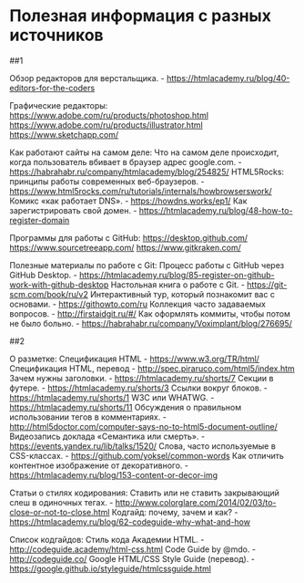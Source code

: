 # Полезная информация с разных источников
##1

Обзор редакторов для верстальщика. - https://htmlacademy.ru/blog/40-editors-for-the-coders

Графические редакторы:
https://www.adobe.com/ru/products/photoshop.html
https://www.adobe.com/ru/products/illustrator.html
https://www.sketchapp.com/

Как работают сайты на самом деле:
Что на самом деле происходит, когда пользователь вбивает в браузер адрес google.com. - https://habrahabr.ru/company/htmlacademy/blog/254825/
HTML5Rocks: принципы работы современных веб-браузеров. - https://www.html5rocks.com/ru/tutorials/internals/howbrowserswork/
Комикс «как работает DNS». - https://howdns.works/ep1/
Как зарегистрировать свой домен. - https://htmlacademy.ru/blog/48-how-to-register-domain

Программы для работы с GitHub:
https://desktop.github.com/
https://www.sourcetreeapp.com/
https://www.gitkraken.com/

Полезные материалы по работе с Git:
Процесс работы с GitHub через GitHub Desktop. - https://htmlacademy.ru/blog/85-register-on-github-work-with-github-desktop
Настольная книга о работе с Git. - https://git-scm.com/book/ru/v2
Интерактивный тур, который познакомит вас с основами. - https://githowto.com/ru
Коллекция часто задаваемых вопросов. - http://firstaidgit.ru/#/
Как оформлять коммиты, чтобы потом не было больно. - https://habrahabr.ru/company/Voximplant/blog/276695/

##2

О разметке:
Спецификация HTML - https://www.w3.org/TR/html/
Спецификация HTML, перевод - http://spec.piraruco.com/html5/index.htm
Зачем нужны заголовки. - https://htmlacademy.ru/shorts/7
Секции в футере. - https://htmlacademy.ru/shorts/3
Ссылки вокруг блоков. - https://htmlacademy.ru/shorts/1
W3C или WHATWG. - https://htmlacademy.ru/shorts/11
Обсуждения о правильном использовании тегов в комментариях. - http://html5doctor.com/computer-says-no-to-html5-document-outline/
Видеозапись доклада «Семантика или смерть». - https://events.yandex.ru/lib/talks/1520/
Слова, часто используемые в CSS-классах. - https://github.com/yoksel/common-words
Как отличить контентное изображение от декоративного. - https://htmlacademy.ru/blog/153-content-or-decor-img

Статьи о стилях кодирования:
Ставить или не ставить закрывающий слеш в одиночных тегах. - http://www.colorglare.com/2014/02/03/to-close-or-not-to-close.html
Кодгайд: почему, зачем и как? - https://htmlacademy.ru/blog/62-codeguide-why-what-and-how

Список кодгайдов:
Стиль кода Академии HTML. - http://codeguide.academy/html-css.html
Code Guide by @mdo. - http://codeguide.co/
Google HTML/CSS Style Guide (перевод). - https://google.github.io/styleguide/htmlcssguide.html

